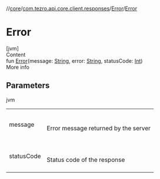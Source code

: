 //[core](../../../index.md)/[com.tezro.api.core.client.responses](../index.md)/[Error](index.md)/[Error](-error.md)



# Error  
[jvm]  
Content  
fun [Error](-error.md)(message: [String](https://kotlinlang.org/api/latest/jvm/stdlib/kotlin/-string/index.html), error: [String](https://kotlinlang.org/api/latest/jvm/stdlib/kotlin/-string/index.html), statusCode: [Int](https://kotlinlang.org/api/latest/jvm/stdlib/kotlin/-int/index.html))  
More info  


## Parameters  
  
jvm  
  
| | |
|---|---|
| <a name="com.tezro.api.core.client.responses/Error/Error/#kotlin.String#kotlin.String#kotlin.Int/PointingToDeclaration/"></a>message| <a name="com.tezro.api.core.client.responses/Error/Error/#kotlin.String#kotlin.String#kotlin.Int/PointingToDeclaration/"></a><br><br>Error message returned by the server<br><br>|
| <a name="com.tezro.api.core.client.responses/Error/Error/#kotlin.String#kotlin.String#kotlin.Int/PointingToDeclaration/"></a>statusCode| <a name="com.tezro.api.core.client.responses/Error/Error/#kotlin.String#kotlin.String#kotlin.Int/PointingToDeclaration/"></a><br><br>Status code of the response<br><br>|
  
  




